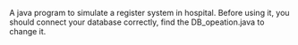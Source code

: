 A java program to simulate a register system in hospital.
Before using it, you should connect your database correctly, find the DB_opeation.java to change it.
